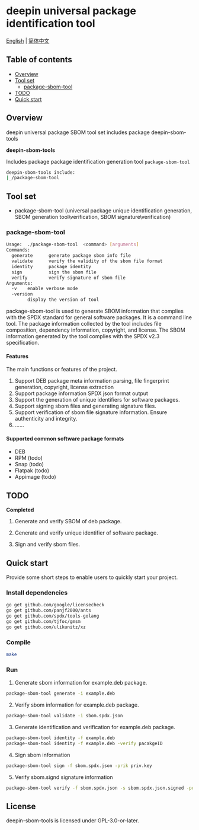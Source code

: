 # deepin universal package identification tool
[English](./README.md) | [简体中文](./README.zh_CN.md)

## Table of contents
- [Overview](#overview)
- [Tool set](#sets)
  - [package-sbom-tool](#package-sbom-tool)
- [TODO](#todo)
- [Quick start](#quick-start)

## Overview<a name="overview"></a>
deepin universal package SBOM tool set includes package deepin-sbom-tools

**deepin-sbom-tools**

Includes package package identification generation tool `package-sbom-tool`
```bash
deepin-sbom-tools include:
|_/package-sbom-tool
```

## Tool set<a name="sets"></a>
- package-sbom-tool (universal package unique identification generation, SBOM generation tool\verification, SBOM signature\verification)

### package-sbom-tool<a name="package-sbom-tool"></a>

```bash
Usage:  ./package-sbom-tool  <command> [arguments]
Commands:
  generate      generate package sbom info file
  validate      verify the validity of the sbom file format
  identity      package identity
  sign          sign the sbom file
  verify        verify signature of sbom file
Arguments:
  -v    enable verbose mode
  -version
        display the version of tool
```

package-sbom-tool is used to generate SBOM information that complies with the SPDX standard for general software packages.
It is a command line tool. The package information collected by the tool includes file composition, dependency information, copyright, and license.
The SBOM information generated by the tool complies with the SPDX v2.3 specification.

#### Features

The main functions or features of the project.

1. Support DEB package meta information parsing, file fingerprint generation, copyright, license extraction
2. Support package information SPDX json format output
3. Support the generation of unique identifiers for software packages.
4. Support signing sbom files and generating signature files.
5. Support verification of sbom file signature information. Ensure authenticity and integrity.
6. ......

#### Supported common software package formats

- DEB
- RPM (todo)
- Snap (todo)
- Flatpak (todo)
- Appimage (todo)

## TODO<a name="todo"></a>

**Completed**

1. Generate and verify SBOM of deb package.

2. Generate and verify unique identifier of software package.

3. Sign and verify sbom files.

## Quick start<a name="quick-start"></a>

Provide some short steps to enable users to quickly start your project.

### Install dependencies

```bash
go get github.com/google/licensecheck
go get github.com/panjf2000/ants
go get github.com/spdx/tools-golang
go get github.com/tjfoc/gmsm
go get github.com/ulikunitz/xz
```

### Compile

```bash
make
```

### Run

1. Generate sbom information for example.deb package.
```bash
package-sbom-tool generate -i example.deb
```

2. Verify sbom information for example.deb package.
```bash
package-sbom-tool validate -i sbom.spdx.json
```

3. Generate identification and verification for example.deb package.
```bash
package-sbom-tool identity -f example.deb
package-sbom-tool identity -f example.deb -verify pacakgeID
```

4. Sign sbom information
```bash
package-sbom-tool sign -f sbom.spdx.json -prik priv.key
```

5. Verify sbom.signd signature information
```bash
package-sbom-tool verify -f sbom.spdx.json -s sbom.spdx.json.signed -pubk pub.key
```

## License
deepin-sbom-tools is licensed under GPL-3.0-or-later.